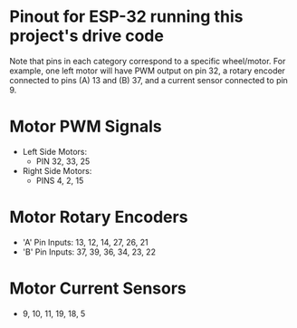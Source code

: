 # Pinout for ESP-32 running this project's drive code
Note that pins in each category correspond to a specific wheel/motor.
For example, one left motor will have PWM output on pin 32, a rotary encoder connected
to pins (A) 13 and (B) 37, and a current sensor connected to pin 9.

# Motor PWM Signals
- Left Side Motors:
	- PIN 32, 33, 25
- Right Side Motors:
	- PINS 4, 2, 15

# Motor Rotary Encoders
- 'A' Pin Inputs: 13, 12, 14, 27, 26, 21
- 'B' Pin Inputs: 37, 39, 36, 34, 23, 22

# Motor Current Sensors
- 9, 10, 11, 19, 18, 5

